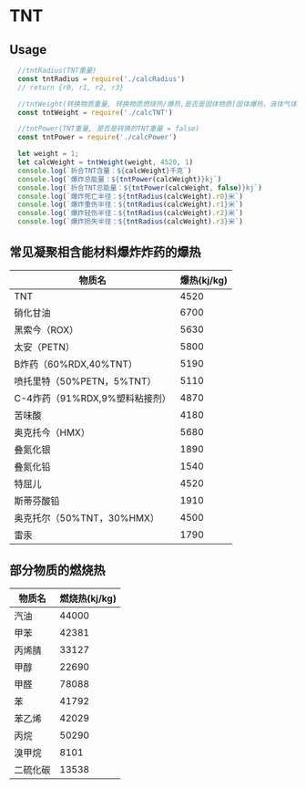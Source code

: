 # TNT

## Usage

``` js
  //tntRadius(TNT重量)
  const tntRadius = require('./calcRadius')
  // return {r0, r1, r2, r3}

  //tntWeight(转换物质重量, 转换物质燃烧热/爆热,是否是固体物质[固体爆热，液体气体燃烧热] = true)
  const tntWeight = require('./calcTNT')

  //tntPower(TNT重量, 是否是转换的TNT重量 = false)
  const tntPower = require('./calcPower')

  let weight = 1;
  let calcWeight = tntWeight(weight, 4520, 1)
  console.log(`折合TNT含量：${calcWeight}千克`)
  console.log(`爆炸总能量：${tntPower(calcWeight)}kj`)
  console.log(`折合TNT总能量：${tntPower(calcWeight, false)}kj`)
  console.log(`爆炸死亡半径：${tntRadius(calcWeight).r0}米`)
  console.log(`爆炸重伤半径：${tntRadius(calcWeight).r1}米`)
  console.log(`爆炸轻伤半径：${tntRadius(calcWeight).r2}米`)
  console.log(`爆炸损失半径：${tntRadius(calcWeight).r3}米`)
```

## 常见凝聚相含能材料爆炸炸药的爆热

| 物质名 | 爆热(kj/kg) |
| --- | --- |
| TNT | 4520 |
硝化甘油|6700
黑索今（ROX）|5630
太安（PETN）|5800
B炸药（60%RDX,40%TNT）|5190
喷托里特（50%PETN，5%TNT）|5110
C-4炸药（91%RDX,9%塑料粘接剂）|4870
苦味酸|4180
奥克托今（HMX）|5680
叠氮化银|1890
叠氮化铅|1540
特屈儿|4520
斯蒂芬酸铅|1910
奥克托尔（50%TNT，30%HMX）|4500
雷汞|1790

## 部分物质的燃烧热

| 物质名 | 燃烧热(kj/kg) |
| --- | --- |
| 汽油 | 44000 |
甲苯|42381
丙烯腈|33127
甲醇|22690
甲醛|78088
苯|41792
苯乙烯|42029
丙烷|50290
溴甲烷|8101
二硫化碳|13538
